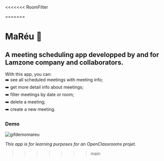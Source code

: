 <<<<<<< RoomFilter

=======
# MaRéu 🤝

## A meeting scheduling app developped by and for Lamzone company and collaborators.

With this app, you can: <br />
➡️ see all scheduled meetings with meeting info; <br />
➡️ get more detail info about meetings; <br />
➡️ filter meetings by date or room; <br />
➡️ delete a meeting; <br />
➡️ create a new meeting. <br />

### Demo

![gifdemomareu](https://user-images.githubusercontent.com/96174269/213779937-9eca9854-1be7-4b8e-8c95-2e734d04f5d4.gif)

*This app is for learning purposes for an OpenClassrooms projet.*
>>>>>>> main
